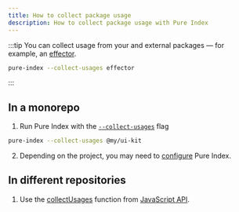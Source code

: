 ```yaml
---
title: How to collect package usage
description: How to collect package usage with Pure Index
---
```


:::tip
You can collect usage from your and external packages — for example, an [effector](https://effector.dev).

```sh
pure-index --collect-usages effector
```

:::

## In a monorepo

1. Run Pure Index with the [`--collect-usages`](/pure-index/intro/cli#command-line-flags) flag

```sh title="Example"
pure-index --collect-usages @my/ui-kit
```

2. Depending on the project, you may need to [configure](/pure-index/reference/configuration) Pure Index.

## In different repositories

1. Use the [collectUsages](/pure-index/intro/js-api#collectusages) function from [JavaScript API](/pure-index/intro/js-api).
